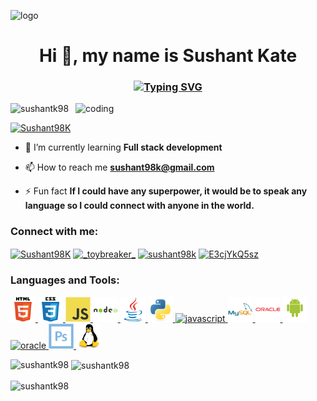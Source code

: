 ![logo](https://github.com/SushantK98/SushantK98/blob/main/BlackBanner.png)
<h1 align="center">Hi 👋, my name is Sushant Kate</h1>
<h3 align="center"><a href="https://git.io/typing-svg"><img src="https://readme-typing-svg.demolab.com?font=Fira+Code&duration=5500&pause=1&vCenter=true&lines=I'm+a+Full-Stack+Developer;I'm+a+Front-end+Developer;I'm+a+Back-End+Developer;I'm+a+Web+Designer" alt="Typing SVG" /></a></h3>



<img align="right" width="400"
    src="https://camo.githubusercontent.com/5ddf73ad3a205111cf8c686f687fc216c2946a75005718c8da5b837ad9de78c9/68747470733a2f2f7468756d62732e6766796361742e636f6d2f4576696c4e657874446576696c666973682d736d616c6c2e676966"
    alt="coding">

<p><img align="left" src="https://komarev.com/ghpvc/?username=sushantk98&label=Profile%20views&color=0e75b6&style=flat"
        alt="sushantk98" /> </p><br>
<p align="left"> <a href="https://twitter.com/Sushant98K" target="blank"><img src="https://img.shields.io/twitter/follow/Sushant98K?logo=twitter&style=flat" alt="Sushant98K" /></a> </p>        

- 🌱 I’m currently learning **Full stack development**

- 📫 How to reach me **sushant98k@gmail.com**

- ⚡ Fun fact **If I could have any superpower, it would be to speak any language so I could connect with anyone in the
world.**

<h3 align="left">Connect with me:</h3>
<p align="left">
    <a href="https://twitter.com/Sushant98K" target="blank"><img align="center"
            src="https://assets.stickpng.com/thumbs/580b57fcd9996e24bc43c53e.png" alt="Sushant98K" height="40"
            width="40" /></a>
    <a href="https://instagram.com/_toybreaker_" target="blank"><img align="center"
            src="https://upload.wikimedia.org/wikipedia/commons/thumb/9/96/Instagram.svg/1200px-Instagram.svg.png"
            alt="_toybreaker_" height="30" width="30" /></a>
    <a href="https://www.hackerrank.com/sushant98k" target="blank"><img align="center"
            src="https://upload.wikimedia.org/wikipedia/commons/4/40/HackerRank_Icon-1000px.png" alt="sushant98k"
            height="30" width="30" /></a>
    <a href="https://discord.gg/E3cjYkQ5sz" target="blank"><img align="center"
            src="https://www.freepnglogos.com/uploads/discord-logo-png/concours-discord-cartes-voeux-fortnite-france-6.png"
            alt="E3cjYkQ5sz" height="30" width="30" /></a>
</p>

<h3 align="left">Languages and Tools:</h3>
<p align="left"> 
    <a href="https://www.w3.org/html/" target="_blank" rel="noreferrer"> <img
            src="https://raw.githubusercontent.com/devicons/devicon/master/icons/html5/html5-original-wordmark.svg"
            alt="android" width="40" height="40" /> 
    </a> 
    <a href="https://www.w3schools.com/css/" target="_blank"
        rel="noreferrer"> <img
            src="https://raw.githubusercontent.com/devicons/devicon/master/icons/css3/css3-original-wordmark.svg"
            alt="css3" width="40" height="40" /> 
    </a> 
    <a href="https://developer.mozilla.org/en-US/docs/Web/JavaScript" target="_blank"
        rel="noreferrer"> <img src="https://raw.githubusercontent.com/devicons/devicon/master/icons/javascript/javascript-original.svg" alt="django" width="40"
            height="40" /> 
    </a> 
    <a href="https://nodejs.org" target="_blank" rel="noreferrer"> <img
            src="https://raw.githubusercontent.com/devicons/devicon/master/icons/nodejs/nodejs-original-wordmark.svg" alt="firebase" width="40" height="40" />
    </a> 
    <a href="https://www.java.com" target="_blank" rel="noreferrer"> <img
            src="https://raw.githubusercontent.com/devicons/devicon/master/icons/java/java-original.svg"
            alt="html5" width="40" height="40" /> 
    </a> 
    <a href="https://www.python.org" target="_blank" rel="noreferrer">
        <img src="https://raw.githubusercontent.com/devicons/devicon/master/icons/python/python-original.svg" alt="java"
            width="40" height="40" /> 
    </a> 
    <a href="https://www.djangoproject.com/"
        target="_blank" rel="noreferrer"> <img
            src="https://cdn.worldvectorlogo.com/logos/django.svg"
            alt="javascript" width="40" height="40" /> 
    </a> 
    <a href="https://www.mysql.com/" target="_blank"
        rel="noreferrer"> <img
            src="https://raw.githubusercontent.com/devicons/devicon/master/icons/mysql/mysql-original-wordmark.svg" alt="linux"
            width="40" height="40" /> 
    </a> 
    <a href="https://www.oracle.com/" target="_blank" rel="noreferrer"> <img
            src="https://raw.githubusercontent.com/devicons/devicon/master/icons/oracle/oracle-original.svg"
            alt="mysql" width="40" height="40" /> 
    </a> 
    <a href="https://developer.android.com" target="_blank" rel="noreferrer">
        <img src="https://raw.githubusercontent.com/devicons/devicon/master/icons/android/android-original-wordmark.svg"
            alt="nodejs" width="40" height="40" /> 
    </a> 
    <a href="https://firebase.google.com/" target="_blank"
        rel="noreferrer"> <img
            src="https://www.vectorlogo.zone/logos/firebase/firebase-icon.svg"
            alt="oracle" width="40" height="40" /> 
    </a> 
    <a href="https://www.photoshop.com/en" target="_blank"
        rel="noreferrer"> <img
            src="https://raw.githubusercontent.com/devicons/devicon/master/icons/photoshop/photoshop-line.svg"
            alt="photoshop" width="40" height="40" /> 
    </a> 
    <a href="https://www.linux.org/" target="_blank"
        rel="noreferrer"> <img
            src="https://raw.githubusercontent.com/devicons/devicon/master/icons/linux/linux-original.svg"
            alt="python" width="40" height="40" /> 
    </a> 
</p>

<p><img align="left"
        src="https://github-readme-stats.vercel.app/api/top-langs?username=sushantk98&show_icons=true&locale=en&layout=compact"
        alt="sushantk98" /></p>

<p>&nbsp;<img align="center"
        src="https://github-readme-stats.vercel.app/api?username=sushantk98&show_icons=true&locale=en"
        alt="sushantk98" /></p>

<p><img align="center" src="https://github-readme-streak-stats.herokuapp.com/?user=sushantk98&" alt="sushantk98" /></p>
